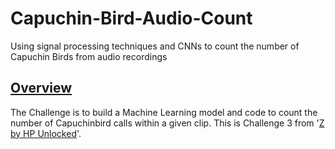 # Capuchin-Bird-Audio-Count
Using signal processing techniques and CNNs to count the number of Capuchin Birds from audio recordings

## <u>Overview</u>
The Challenge is to build a Machine Learning model and code to count the number of Capuchinbird calls within a given clip. This is Challenge 3 from '[Z by HP Unlocked](https://www.hp.com/us-en/workstations/industries/data-science/unlocked-with-z.html?jumpid=va_973ccb1879)'.
